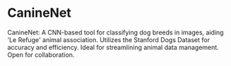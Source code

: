 # CanineNet
CanineNet: A CNN-based tool for classifying dog breeds in images, aiding 'Le Refuge' animal association. Utilizes the Stanford Dogs Dataset for accuracy and efficiency. Ideal for streamlining animal data management. Open for collaboration.
